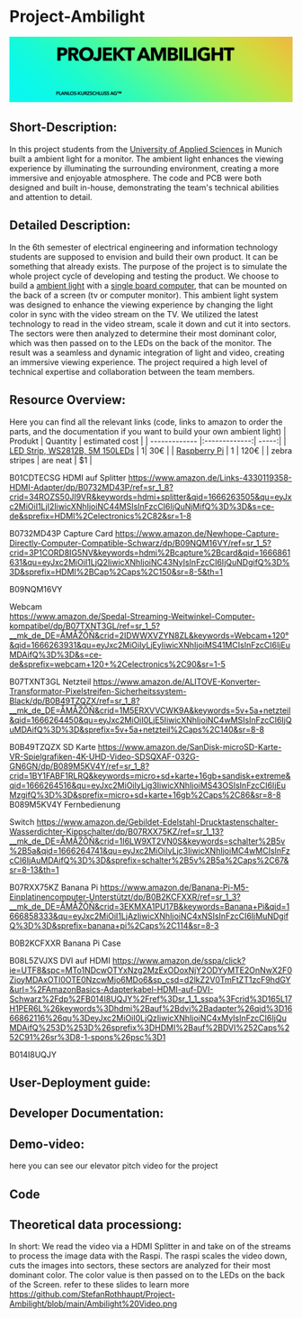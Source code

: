 # Project-Ambilight
![title foto of the project, with project name and fictive company name](https://github.com/StefanRothhaupt/Project-Ambilight/blob/main/Bildschirm%C2%ADfoto%202023-02-02%20um%2017.53.40.png)
## Short-Description:
In this project students from the [University of Applied Sciences](https://ee.hm.edu) in Munich built a ambient light for a monitor.
The ambient light enhances the viewing experience by illuminating the surrounding environment, creating a more immersive and enjoyable atmosphere. The code and PCB were both designed and built in-house, demonstrating the team's technical abilities and attention to detail.

## Detailed Description:
In the 6th semester of electrical engineering and information technology students are supposed to envision and build their own product.
It can be something that already exists. The purpose of the project is to simulate the whole project cycle of developing and testing the product. 
We choose to build a [ambient light](https://en.wikipedia.org/wiki/Bias_lighting) with a [single board computer](https://en.wikipedia.org/wiki/Single-board_computer), that can be mounted on the back of a screen (tv or computer monitor).
This ambient light system was designed to enhance the viewing experience by changing the light color in sync with the video stream on the TV.
We utilized the latest technology to read in the video stream, scale it down and cut it into sectors. The sectors were then analyzed to determine their most dominant color, which was then passed on to the LEDs on the back of the monitor. The result was a seamless and dynamic integration of light and video, creating an immersive viewing experience.
The project required a high level of technical expertise and collaboration between the team members.

## Resource Overview:
Here you can find all the relevant links (code, links to amazon to order the parts, and the documentation if you want to build your own ambient light)
| Produkt        | Quantity         | estimated cost  |
| ------------- |:-------------:| -----:|
| [LED Strip, WS2812B, 5M 150LEDs](https://www.amazon.de/BTF-LIGHTING-WS2812B-adressierbare-Streifen-Wasserdicht/dp/B01CDTECSG/ref=sr_1_2_sspa?crid=1POT8EH2W8453&keywords=ws2801&qid=1666263020&qu=eyJxc2MiOiIzLjE5IiwicXNhIjoiMi41MCIsInFzcCI6IjIuMTAifQ%3D%3D&sprefix=WS2%2Caps%2C87&sr=8-2-spons&th=1)  | 1| 30€ |
| [Raspberry Pi](https://www.raspberrypi.com/products/raspberry-pi-4-model-b/)       | 1      |   120€ |
| zebra stripes | are neat      |    $1 |


 
 
 


B01CDTECSG 
HDMI auf Splitter 
https://www.amazon.de/Links-4330119358-HDMI-Adapter/dp/B0732MD43P/ref=sr_1_8?crid=34ROZS50JI9VR&keywords=hdmi+splitter&qid=1666263505&qu=eyJxc2MiOiI1LjI2IiwicXNhIjoiNC44MSIsInFzcCI6IjQuNjMifQ%3D%3D&s=ce-de&sprefix=HDMI%2Celectronics%2C82&sr=1-8 
 
B0732MD43P 
Capture Card 
https://www.amazon.de/Newhope-Capture-Directly-Computer-Compatible-Schwarz/dp/B09NQM16VY/ref=sr_1_5?crid=3P1CORD8IG5NV&keywords=hdmi%2Bcapture%2Bcard&qid=1666861631&qu=eyJxc2MiOiI1LjQ2IiwicXNhIjoiNC43NyIsInFzcCI6IjQuNDgifQ%3D%3D&sprefix=HDMI%2BCap%2Caps%2C150&sr=8-5&th=1 
 
B09NQM16VY 
 
Webcam  
https://www.amazon.de/Spedal-Streaming-Weitwinkel-Computer-kompatibel/dp/B07TXNT3GL/ref=sr_1_5?__mk_de_DE=ÅMÅŽÕÑ&crid=2IDWWXVZYN8ZL&keywords=Webcam+120°&qid=1666263931&qu=eyJxc2MiOiIyLjEyIiwicXNhIjoiMS41MCIsInFzcCI6IjEuMDAifQ%3D%3D&s=ce-de&sprefix=webcam+120+%2Celectronics%2C90&sr=1-5 
 
B07TXNT3GL 
Netzteil 
https://www.amazon.de/ALITOVE-Konverter-Transformator-Pixelstreifen-Sicherheitssystem-Black/dp/B0B49TZQZX/ref=sr_1_8?__mk_de_DE=ÅMÅŽÕÑ&crid=1M5ERXVVCWK9A&keywords=5v+5a+netzteil&qid=1666264450&qu=eyJxc2MiOiI0LjE5IiwicXNhIjoiNC4wMSIsInFzcCI6IjQuMDAifQ%3D%3D&sprefix=5v+5a+netzteil%2Caps%2C140&sr=8-8 
 
B0B49TZQZX 
SD Karte 
https://www.amazon.de/SanDisk-microSD-Karte-VR-Spielgrafiken-4K-UHD-Video-SDSQXAF-032G-GN6GN/dp/B089M5KV4Y/ref=sr_1_8?crid=1BY1FABF1RLRQ&keywords=micro+sd+karte+16gb+sandisk+extreme&qid=1666264516&qu=eyJxc2MiOiIyLjg3IiwicXNhIjoiMS43OSIsInFzcCI6IjEuMzgifQ%3D%3D&sprefix=micro+sd+karte+16gb%2Caps%2C86&sr=8-8 
B089M5KV4Y 
Fernbedienung 
 
 
Switch 
https://www.amazon.de/Gebildet-Edelstahl-Drucktastenschalter-Wasserdichter-Kippschalter/dp/B07RXX75KZ/ref=sr_1_13?__mk_de_DE=ÅMÅŽÕÑ&crid=1I6LW9XT2VN0S&keywords=schalter%2B5v%2B5a&qid=1666264741&qu=eyJxc2MiOiIyLjc3IiwicXNhIjoiMC4wMCIsInFzcCI6IjAuMDAifQ%3D%3D&sprefix=schalter%2B5v%2B5a%2Caps%2C67&sr=8-13&th=1 
 
B07RXX75KZ 
Banana Pi 
https://www.amazon.de/Banana-Pi-M5-Einplatinencomputer-Unterstützt/dp/B0B2KCFXXR/ref=sr_1_3?__mk_de_DE=ÅMÅŽÕÑ&crid=3EKMXA1PU17B&keywords=Banana+Pi&qid=1666858333&qu=eyJxc2MiOiI1LjAzIiwicXNhIjoiNC4xNSIsInFzcCI6IjMuNDgifQ%3D%3D&sprefix=banana+pi%2Caps%2C114&sr=8-3 
 
B0B2KCFXXR 
Banana Pi Case 
 
B08L5ZVJXS 
DVI auf HDMI 
https://www.amazon.de/sspa/click?ie=UTF8&spc=MTo1NDcwOTYxNzg2MzExODoxNjY2ODYyMTE2OnNwX2F0ZjoyMDAxOTI0OTE0NzcwMjo6MDo6&sp_csd=d2lkZ2V0TmFtZT1zcF9hdGY&url=%2FAmazonBasics-Adapterkabel-HDMI-auf-DVI-Schwarz%2Fdp%2FB014I8UQJY%2Fref%3Dsr_1_1_sspa%3Fcrid%3D165L17H1PER6L%26keywords%3Dhdmi%2Bauf%2Bdvi%2Badapter%26qid%3D1666862116%26qu%3DeyJxc2MiOiI0LjQzIiwicXNhIjoiNC4xMyIsInFzcCI6IjQuMDAifQ%253D%253D%26sprefix%3DHDMI%2Bauf%2BDVI%252Caps%252C91%26sr%3D8-1-spons%26psc%3D1 
 
B014I8UQJY 



## User-Deployment guide:
## Developer Documentation:
## Demo-video:
here you can see our elevator pitch video for the project
## Code
## Theoretical data processiong:
In short: We read the video via a HDMI Splitter in and take on of the streams to process the image data with the Raspi.
The raspi scales the video down, cuts the images into sectors, these sectors are analyzed for their most dominant color. 
The color value is then passed on to the LEDs on the back of the Screen.
refer to these slides to learn more
https://github.com/StefanRothhaupt/Project-Ambilight/blob/main/Ambilight%20Video.png

